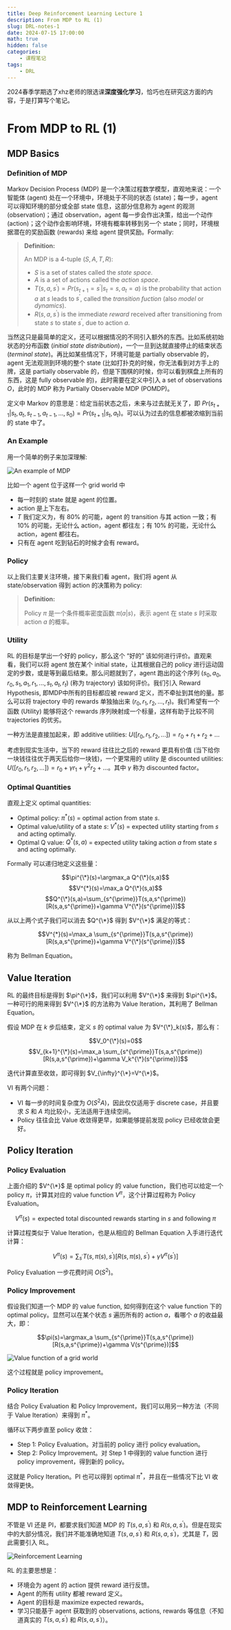 ```yaml
---
title: Deep Reinforcement Learning Lecture 1
description: From MDP to RL (1)
slug: DRL-notes-1
date: 2024-07-15 17:00:00
math: true
hidden: false
categories:
    - 课程笔记
tags:
    - DRL
---
```


2024春季学期选了xhz老师的限选课**深度强化学习**，恰巧也在研究这方面的内容，于是打算写个笔记。

# From MDP to RL (1)

## MDP Basics

### Definition of MDP

Markov Decision Process (MDP) 是一个决策过程数学模型，直观地来说：一个智能体 (agent) 处在一个环境中，环境处于不同的状态 (state)；每一步，agent 可以得知环境的部分或全部 state 信息，这部分信息称为 agent 的观测 (observation)；通过 observation，agent 每一步会作出决策，给出一个动作 (action)；这个动作会影响环境，环境有概率转移到另一个 state；同时，环境根据潜在的奖励函数 (rewards) 来给 agent 提供奖励。Formally:

> **Definition:**
>
> An MDP is a 4-tuple $(S, A, T, R)$:
>
> - $S$ is a set of states called the *state space*.
> - $A$ is a set of actions called the *action space*.
> - $T(s, a, s^{\prime})=Pr(s_{t+1}=s^{\prime}|s_t=s, a_t=a)$ is the probability that action $a$ at $s$ leads to $s^{\prime}$, called the *transition fuction* (also *model* or *dynamics*).
> - $R(s, a, s^{\prime})$ is the immediate *reward* received after transitioning from state $s$ to state $s^{\prime}$, due to action $a$.

当然这只是最简单的定义，还可以根据情况的不同引入额外的东西。比如系统初始状态的分布函数 (*initial state distribution*)，一个一旦到达就直接停止的结束状态 (*terminal state*)。再比如某些情况下，环境可能是 partially observable 的，agent 无法观测到环境的整个 state (比如打扑克的时候，你无法看到对方手上的牌，这是 partially observable 的，但是下围棋的时候，你可以看到棋盘上所有的东西，这是 fully observable 的)，此时需要在定义中引入 a set of observations $O$，此时的 MDP 称为 Partially Observable MDP (POMDP)。

定义中 Markov 的意思是：给定当前状态之后，未来与过去就无关了，即 $Pr(s_{t+1}|s_t, a_t, s_{t-1}, a_{t-1}, ..., s_0)=Pr(s_{t+1}|s_t, a_t)$。可以认为过去的信息都被浓缩到当前的 state 中了。

### An Example

用一个简单的例子来加深理解:

![An example of MDP](grid_world.png)

比如一个 agent 位于这样一个 grid world 中
- 每一时刻的 state 就是 agent 的位置。
- action 是上下左右。
- $T$ 我们定义为，有 80% 的可能，agent 的 transition 与其 action 一致；有 10% 的可能，无论什么 action，agent 都往左；有 10% 的可能，无论什么 action，agent 都往右。
- 只有在 agent 吃到钻石的时候才会有 reward。

### Policy

以上我们主要关注环境，接下来我们看 agent，我们将 agent 从 state/observation 得到 action 的决策称为 policy:

> **Definition:**
>
> Policy $\pi$ 是一个条件概率密度函数 $\pi(a|s)$，表示 agent 在 state $s$ 时采取 action $a$ 的概率。

### Utility

RL 的目标是学出一个好的 policy，那么这个 “好的” 该如何进行评价。直观来看，我们可以将 agent 放在某个 initial state，让其根据自己的 policy 进行运动固定的步数，或是等到最后结束。那么问题就到了，agent 跑出的这个序列 $(s_0, a_0, r_0, s_1, a_1, r_1, ..., s_t, a_t, r_t)$ (称为 trajectory) 该如何评价。我们引入 Reward Hypothesis, 即MDP中所有的目标都应被 reward 定义，而不牵扯到其他的量。那么可以将 trajectory 中的 rewards 单独抽出来 $(r_0, r_1, r_2, ..., r_t)$。我们希望有一个函数 (Utility) 能够将这个 rewards 序列映射成一个标量，这样有助于比较不同 trajectories 的优劣。

一种方法是直接加起来，即 additive utilities: $U([r_0, r_1, r_2, ...]) = r_0+r_1+r_2 + ...$

考虑到现实生活中，当下的 reward 往往比之后的 reward 更具有价值 (当下给你一块钱往往优于两天后给你一块钱)，一个更常用的 utility 是 discounted utilities: $U([r_0, r_1, r_2, ...]) = r_0+\gamma r_1+\gamma^2 r_2 + ...$。其中 $\gamma$ 称为 discounted factor。

### Optimal Quantities

直观上定义 optimal quantities:

- Optimal policy: $\pi^*(s)$ = optimal action from state $s$.
- Optimal value/utility of a state $s$: $V^*(s)$ = expected utility starting from $s$ and acting optimally.
- Optimal Q value: $Q^*(s,a)$ = expected utility taking action $a$ from state $s$ and acting optimally.

Formally 可以递归地定义这些量：

$$\pi^{\*}(s)=\argmax_a Q^{\*}(s,a)$$
$$V^{*}(s)=\max_a Q^{\*}(s,a)$$
$$Q^{\*}(s,a)=\sum_{s^{\prime}}T(s,a,s^{\prime})[R(s,a,s^{\prime})+\gamma V^{\*}(s^{\prime})]$$

从以上两个式子我们可以消去 $Q^{\*}$ 得到 $V^{\*}$ 满足的等式：

$$V^{*}(s)=\max_a \sum_{s^{\prime}}T(s,a,s^{\prime})[R(s,a,s^{\prime})+\gamma V^{\*}(s^{\prime})]$$

称为 Bellman Equation。

## Value Iteration

RL 的最终目标是得到 $\pi^{\*}$，我们可以利用 $V^{\*}$ 来得到 $\pi^{\*}$。一种可行的用来得到 $V^{\*}$ 的方法称为 Value Iteration，其利用了 Bellman Equation。

假设 MDP 在 $k$ 步后结束，定义 $s$ 的 optimal value 为 $V^{\*}_k(s)$，那么有：

$$V_0^{\*}(s)=0$$
$$V_{k+1}^{\*}(s)=\max_a \sum_{s^{\prime}}T(s,a,s^{\prime})[R(s,a,s^{\prime})+\gamma V_k^{\*}(s^{\prime})]$$

迭代计算直至收敛，即可得到 $V_{\infty}^{\*}=V^{\*}$。

VI 有两个问题：
- VI 每一步的时间复杂度为 $O(S^2A)$，因此仅仅适用于 discrete case，并且要求 $S$ 和 $A$ 均比较小，无法适用于连续空间。
- Policy 往往会比 Value 收敛得更早，如果能够提前发现 policy 已经收敛会更好。

## Policy Iteration

### Policy Evaluation

上面介绍的 $V^{\*}$ 是 optimal policy 的 value function，我们也可以给定一个 policy $\pi$，计算其对应的 value function $V^{\pi}$，这个计算过程称为 Policy Evaluation。

$$V^{\pi}(s) = \text{expected total discounted rewards starting in } s \text{ and following } \pi$$

计算过程类似于 Value Iteration，也是从相应的 Bellman Equation 入手进行迭代计算：

$$V^{\pi}(s)=\sum_{s^{\prime}}T(s,\pi(s),s^{\prime})[R(s,\pi(s),s^{\prime})+\gamma V^{\pi}(s^{\prime})]$$

Policy Evaluation 一步花费时间 $O(S^2)$。

### Policy Improvement

假设我们知道一个 MDP 的 value function, 如何得到在这个 value function 下的 optimal policy。显然可以在某个状态 $s$ 遍历所有的 action $a$，看哪个 $a$ 的收益最大，即：

$$\pi(s)=\argmax_a \sum_{s^{\prime}}T(s,a,s^{\prime})[R(s,a,s^{\prime})+\gamma V(s^{\prime})]$$

![Value function of a grid world](policy_improvement.png)

这个过程就是 policy improvement。

### Policy Iteration

结合 Policy Evaluation 和 Policy Improvement，我们可以用另一种方法（不同于 Value Iteration）来得到 $\pi^*$。

循环以下两步直至 policy 收敛：
- Step 1: Policy Evaluation。对当前的 policy 进行 policy evaluation。
- Step 2: Policy Improvement。对 Step 1 中得到的 value function 进行 policy improvement，得到新的 policy。

这就是 Policy Iteration。PI 也可以得到 optimal $\pi^*$，并且在一些情况下比 VI 收敛得更快。

## MDP to Reinforcement Learning

不管是 VI 还是 PI，都要求我们知道 MDP 的 $T(s,a,s^{\prime})$ 和 $R(s,a,s^{\prime})$。但是在现实中的大部分情况，我们并不能准确地知道 $T(s,a,s^{\prime})$ 和 $R(s,a,s^{\prime})$，尤其是 $T$，因此需要引入 RL。

![Reinforcement Learning](RL.png)

RL 的主要思想是：
- 环境会为 agent 的 action 提供 reward 进行反馈。
- Agent 的所有 utility 都被 reward 定义。
- Agent 的目标是 maximize expected rewards。
- 学习只能基于 agent 获取到的 observations, actions, rewards 等信息（不知道真实的 $T(s,a,s^{\prime})$ 和 $R(s,a,s^{\prime})$）。